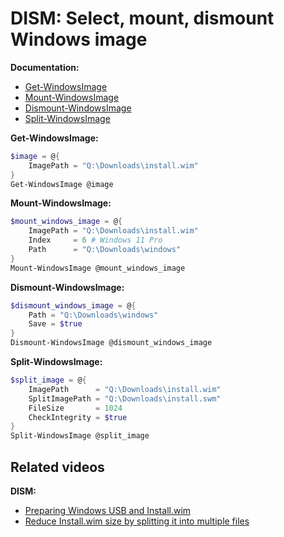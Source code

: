 # DISM: Select, mount, dismount Windows image

<b>Documentation:</b>

* [Get-WindowsImage](https://learn.microsoft.com/en-us/powershell/module/dism/get-windowsimage?view=windowsserver2025-ps)
* [Mount-WindowsImage](https://learn.microsoft.com/en-us/powershell/module/dism/mount-windowsimage?view=windowsserver2025-ps)
* [Dismount-WindowsImage](https://learn.microsoft.com/en-us/powershell/module/dism/dismount-windowsimage?view=windowsserver2025-ps)
* [Split-WindowsImage](https://learn.microsoft.com/en-us/powershell/module/dism/split-windowsimage?view=windowsserver2025-ps)

<b>Get-WindowsImage:</b>

```powershell
$image = @{
    ImagePath = "Q:\Downloads\install.wim"
}
Get-WindowsImage @image
```

<b>Mount-WindowsImage:</b>

```powershell
$mount_windows_image = @{
    ImagePath = "Q:\Downloads\install.wim"
    Index     = 6 # Windows 11 Pro
    Path      = "Q:\Downloads\windows"
}
Mount-WindowsImage @mount_windows_image
```

<b>Dismount-WindowsImage:</b>

```powershell
$dismount_windows_image = @{
    Path = "Q:\Downloads\windows"
    Save = $true
}
Dismount-WindowsImage @dismount_windows_image
```

<b>Split-WindowsImage:</b>

```powershell
$split_image = @{
    ImagePath      = "Q:\Downloads\install.wim"
    SplitImagePath = "Q:\Downloads\install.swm"
    FileSize       = 1024
    CheckIntegrity = $true
}
Split-WindowsImage @split_image
```

## Related videos

<b>DISM:</b>

* [Preparing Windows USB and Install.wim](https://youtu.be/rdrO4Cqaow4)
* [Reduce Install.wim size by splitting it into multiple files]()
